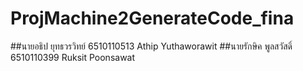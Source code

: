 # ProjMachine2GenerateCode_fina
##นายอธิป ยุทธวรวิทย์ 6510110513 Athip Yuthaworawit
##นายรักษิค พูลสวัสดิ์ 6510110399 Ruksit Poonsawat
